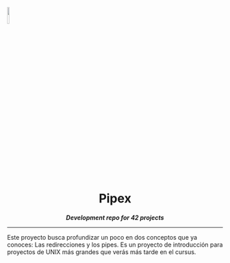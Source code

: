 <img src="https://raw.githubusercontent.com/JaeSeoKim/badge42/main/public/badge42_logo.svg" width ="10%"/>
<h1 align="center">
	Pipex
</h1>

<p align="center">
	<b><i>Development repo for 42 projects</i></b><br>

---
Este proyecto busca profundizar un poco en dos conceptos que ya conoces: Las redirecciones y los pipes. 
Es un proyecto de introducción para proyectos de UNIX más grandes que verás más tarde en el cursus.
